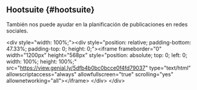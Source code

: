## Hootsuite {#hootsuite}

También nos puede ayudar en la planificación de publicaciones en redes sociales.

&lt;div style=&quot;width: 100%;&quot;&gt;&lt;div style=&quot;position: relative; padding-bottom: 47.33%; padding-top: 0; height: 0;&quot;&gt;&lt;iframe frameborder=&quot;0&quot; width=&quot;1200px&quot; height=&quot;568px&quot; style=&quot;position: absolute; top: 0; left: 0; width: 100%; height: 100%;&quot; src=&quot;https://view.genial.ly/5dfb4b0bc0bcce0f4fd79037&quot; type=&quot;text/html&quot; allowscriptaccess=&quot;always&quot; allowfullscreen=&quot;true&quot; scrolling=&quot;yes&quot; allownetworking=&quot;all&quot;&gt;&lt;/iframe&gt; &lt;/div&gt; &lt;/div&gt;